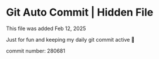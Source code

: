 # Git Auto Commit | Hidden File

This file was added Feb 12, 2025

Just for fun and keeping my daily git commit active 🤪

commit number: 280681
